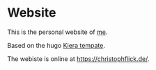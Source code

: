 # Website

This is the personal website of [me](https://github.com/ChFlick).

Based on the hugo [Kiera tempate](https://github.com/funkydan2/hugo-kiera/).

The webiste is online at https://christophflick.de/.